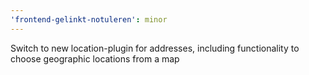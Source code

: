 ```yaml
---
'frontend-gelinkt-notuleren': minor
---
```


Switch to new location-plugin for addresses, including functionality to choose geographic locations from a map
